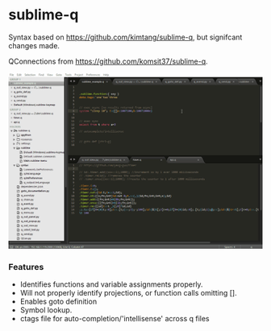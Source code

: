 # sublime-q
Syntax based on https://github.com/kimtang/sublime-q, but signifcant changes made.

QConnections from https://github.com/komsit37/sublime-q. 

![Image of screenshot](https://github.com/juanez/sublime-q/blob/master/showcase/sublime-q.anim.gif)



### Features
* Identifies functions and variable assignments properly.
* Will not properly identify projections, or function calls omitting [].
* Enables goto definition
* Symbol lookup.
* ctags file for auto-completion/'intellisense' across q files 


